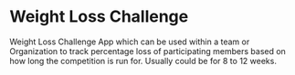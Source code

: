 # Weight Loss Challenge
Weight Loss Challenge App which can be used within a team or Organization to track percentage loss of participating members based on how long the competition is run for. Usually could be for 8 to 12 weeks. 
